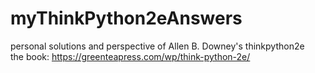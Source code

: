 # myThinkPython2eAnswers

personal solutions and perspective of Allen B. Downey's thinkpython2e  
the book: https://greenteapress.com/wp/think-python-2e/
